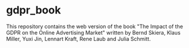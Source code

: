 # gdpr_book
This repository contains the web version of the book "The Impact of the GDPR on the Online Advertising Market" written by Bernd Skiera, Klaus Miller, Yuxi Jin, Lennart Kraft, Rene Laub and Julia Schmitt. 
